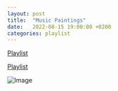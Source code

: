 ```yaml
--- 
layout: post 
title:  "Music Paintings" 
date:   2022-08-15 19:00:00 +0200 
categories: playlist 
--- 
```

  
[Playlist](https://open.spotify.com/playlist/5yreKCj6TgiFJpxcHlXGcQ?si=2OlQGq8pSlWYhVn-T7Wvqw&utm_source=copy-link) 
  
 
[Playlist](https://open.spotify.com/playlist/5yreKCj6TgiFJpxcHlXGcQ?si=2OlQGq8pSlWYhVn-T7Wvqw&utm_source=copy-link) 
  
![Image](/files/isle_of_the_dead.jpg)
